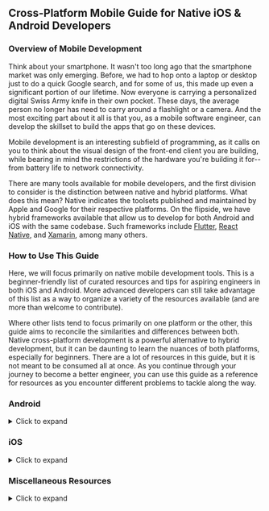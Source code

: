 ## Cross-Platform Mobile Guide for Native iOS & Android Developers

### Overview of Mobile Development
Think about your smartphone. It wasn't too long ago that the smartphone market was only emerging. Before, we had to hop onto a laptop or desktop just to do a quick Google search, and for some of us, this made up even a significant portion of our lifetime. Now everyone is carrying a personalized digital Swiss Army knife in their own pocket. These days, the average person no longer has need to carry around a flashlight or a camera. And the most exciting part about it all is that you, as a mobile software engineer, can develop the skillset to build the apps that go on these devices.

Mobile development is an interesting subfield of programming, as it calls on you to think about the visual design of the front-end client you are building, while bearing in mind the restrictions of the hardware you're building it for--from battery life to network connectivity.

There are many tools available for mobile developers, and the first division to consider is the distinction between native and hybrid platforms. What does this mean? Native indicates the toolsets published and maintained by Apple and Google for their respective platforms. On the flipside, we have hybrid frameworks available that allow us to develop for both Android and iOS with the same codebase. Such frameworks include [Flutter](https://flutter.dev), [React Native](https://facebook.github.io/react-native/), and [Xamarin](https://dotnet.microsoft.com/apps/xamarin), among many others.

### How to Use This Guide
Here, we will focus primarily on native mobile development tools. This is a beginner-friendly list of curated resources and tips for aspiring engineers in both iOS and Android. More advanced developers can still take advantage of this list as a way to organize a variety of the resources available (and are more than welcome to contribute).

Where other lists tend to focus primarily on one platform or the other, this guide aims to reconcile the similarities and differences between both. Native cross-platform development is a powerful alternative to hybrid development, but it can be daunting to learn the nuances of both platforms, especially for beginners. There are a lot of resources in this guide, but it is not meant to be consumed all at once. As you continue through your journey to become a better engineer, you can use this guide as a reference for resources as you encounter different problems to tackle along the way.

### Android
<details>
   <summary>Click to expand</summary>

   #### References
   |Name|Description|
   |:--|:--|
   |[Official Developer Documentation](https://developer.android.com/docs)|
   |[Material Design](https://material.io/design/introduction/#principles)|Visual design guidelines to adhere to as an Android developer|
   |[Google Style Guide for Java](https://google.github.io/styleguide/javaguide.html)|
   |[Official Android Style Guide for Kotlin](https://developer.android.com/kotlin/style-guide)|
   |[Ray Wenderlich Style Guide for Kotlin](https://github.com/raywenderlich/kotlin-style-guide)|
   |[Google Codelabs for Android](https://codelabs.developers.google.com/?cat=Android)|
   |[Google Developers Community](https://developers.google.com)|
   |[Android Developer Roadmap](https://github.com/mobile-roadmap/android-developer-roadmap)|
   |[Overview of Dependency Injection](https://developer.android.com/training/dependency-injection/#kotlin)|
   |[Must Have Libraries](https://github.com/codepath/android_guides/wiki/Must-Have-Libraries)|Detailed guide to using essential third-party Android libraries|

   #### Tools
   |Name|Description|
   |:--|:--|
   |[Dagger 2](https://dagger.dev)|Dependency injection framework for Java and Android, see also: [Hilt](https://developer.android.com/training/dependency-injection/hilt-android)|
   |[Glide](https://github.com/bumptech/glide)|Image loading and displaying library|
   |[Gson](https://github.com/google/gson)|Tool for serializing and deserializing JSON strings into objects|
   |[Koin](https://github.com/InsertKoinIO/koin)|Service locator for Android|
   |[LeakCanary](https://square.github.io/leakcanary/)|Memory leak detection and analysis for Android apps|
   |[OkHttp](https://square.github.io/okhttp/)|Client for making HTTP requests in Android|
   |[Parcelabler](http://www.parcelabler.com)|Web tool for generating Parcelable objects|
   |[Retrofit](https://square.github.io/retrofit/)|Wrapper for OkHttp for making HTTP requests|
   |[Robolectric](https://github.com/robolectric/robolectric)|Simulates instrumented environment within Android unit tests|
   |[RxAndroid](https://github.com/ReactiveX/RxAndroid)|Layer built on top of RxJava for Android-specific components|
   |[RxJava](https://github.com/ReactiveX/RxJava)|Asynchronous programming through observable streams for JVM|

   ##### A note about dependency injection
   You may have noticed tools like Dagger, Hilt, and Koin. As an Android developer, it is important to understand this common technique's significance in reducing code complexity. It is also helpful to note the distinction between a dependency injector and a service locator. For further information, refer to the [dependency injection article](https://developer.android.com/training/dependency-injection) in the Android documentation.

   #### Blogs
   * [Android Developers Blog](https://android-developers.googleblog.com)
   * [Jake Wharton's Blog](https://jakewharton.com/blog/)
   * [ProAndroidDev](https://proandroiddev.com)

   #### Podcasts
   * [Fragmented](https://fragmentedpodcast.com/category/episodes/)
   * [Now in Android](https://open.spotify.com/show/3alx5rvDZgumqA35EWZl18?si=mTGsZbaqQc6P0dMW26_3QA)
   * [Talking Kotlin](https://talkingkotlin.com/posts/)
</details>

### iOS
<details>
   <summary>Click to expand</summary>

   #### References
   |Name|Description|
   |:--|:--|
   |[Official Developer Documentation](https://developer.apple.com/documentation/)|
   |[Apple Human Interface Guidelines](https://developer.apple.com/design/human-interface-guidelines/)|Visual design guidelines to adhere to as an iOS developer|
   |[Google Style Guide for Objective-C](http://google.github.io/styleguide/objcguide.html)|
   |[Google Style Guide for Swift](https://google.github.io/swift/)|
   |[Ray Wenderlich Style Guide for Swift](https://github.com/raywenderlich/swift-style-guide)|
   |[Xcode Shortcuts](https://github.com/roblack/xCodeShortcuts)|
   |[iOS Developer Roadmap](https://github.com/BohdanOrlov/iOS-Developer-Roadmap)|
   |[Apple Developer App](https://apps.apple.com/us/app/apple-developer/id640199958)|
   |[Swift Evolution](https://github.com/apple/swift-evolution)|Document of history and proposals for enhancing and evolving the Swift programming language|

   #### Tools
   |Name|Description|
   |:--|:--|
   |[Alamofire](https://github.com/Alamofire/Alamofire)|Library for making HTTP network requests in iOS|
   |[Build Time Analyzer for Xcode](https://github.com/RobertGummesson/BuildTimeAnalyzer-for-Xcode)|macOS tool to analyze Xcode project build times|
   |[Control Room](https://github.com/twostraws/ControlRoom)|GUI tool built on top of ```simctl``` to control Simulator|
   |[Quick](https://github.com/Quick/Quick)/[Nimble](https://github.com/Quick/Nimble)|Behavioral testing framework as an alternative to XCTest|
   |[Resolver](https://github.com/hmlongco/Resolver)|Dependency injection framework for iOS projects|
   |[RxSwift](https://github.com/ReactiveX/RxSwift)|Asynchronous programming through observable streams, see also: [Combine](https://developer.apple.com/documentation/combine)|
   |[Swiftify](https://swiftify.com)|Auto-converter from Objective-C to Swift|
   |[SwiftLint](https://github.com/realm/SwiftLint)|Linting tool for Swift files in Xcode|
   |[Timelane](http://timelane.tools)|Xcode Instrument to visually profile tasks from Combine and RxSwift|

   #### Blogs
   * [Hacking with Swift](https://www.hackingwithswift.com/articles)
   * [NSHipster](https://nshipster.com)
   * [SwiftLee](https://www.avanderlee.com)
   * [Swift by Sundell Blog](https://www.swiftbysundell.com/articles/)
   * [Use Your Loaf](https://useyourloaf.com)

   #### Podcasts
   * [iOS Dev Discussions - Sean Allen](https://podcasts.apple.com/us/podcast/ios-dev-discussions-sean-allen/id1426167395)*
   * [More Than Just Code](https://mtjc.fireside.fm)
   * [Swiftly Speaking](https://podcasts.apple.com/us/podcast/swiftly-speaking/id1505697997)*
   * [Swift by Sundell Podcast](https://www.swiftbysundell.com/podcast/)*
   * [Swift Over Coffee](https://open.spotify.com/show/2vmugkTgqf7eJAESKLlveG?si=lGGqSmNVQ66KLb7_FqxOrg)
   * [Swift Unwrapped](https://spec.fm/podcasts/swift-unwrapped)
   * [The iPhreaks Show](https://devchat.tv/iphreaks/)

   \* Personal recommendations
</details>

### Miscellaneous Resources
<details>
   <summary>Click to expand</summary>

   #### Cross-Platform Resources
   |Name|Description
   |:--|:--|
   |[Coffee + Coding Podcast](https://robj.me/coffeeandcoding/)|
   |[Inside Facebook Mobile](https://open.spotify.com/show/1NlTm7OkZmcrOPfvlqlBMz)|
   |[Lyft Mobile Podcast](https://podcasts.apple.com/us/podcast/lyft-mobile/id1453587931)|
   |[Mobile DevOps is a thing!](https://open.spotify.com/show/1T7xhZIYqANaXu1UOKrBg8?si=D6zYIzMYR12_ZstED9Q_0g)|
   |[Square Developer YouTube Channel](https://www.youtube.com/squaredev)|
   |[Swift is like Kotlin](http://nilhcem.com/swift-is-like-kotlin/)|Side-by-side comparison between Swift and Kotlin syntax|
   |[The Polyglot Developer Podcast](https://podcasts.apple.com/us/podcast/the-polyglot-developer-podcast/id1070975158)|
   |[The raywenderlich.com Podcast](https://open.spotify.com/show/7FoclmfzgcWDDMSwpNurUi?si=cxq4ILDQR0GCR79t_qhE2w)|

   #### Design Resources
   |Name|Description
   |:--|:--|
   |[Design+Code](https://designcode.io)|Subscription-based website to learn design for programmers and code for designers|

   #### Tools
   |Name|Description|
   |:--|:--|
   |[fastlane](https://fastlane.tools)|Build and release automation tool for mobile apps|
   |[Postman](https://www.getpostman.com)|GUI client for simulating API requests independent of code|
   |[Postwoman](https://postwoman.io)|Web client that with the same functionality that Postman provides|

   #### Version Control
   |Name|Description|
   |:--|:--|
   |[GitFlow](https://datasift.github.io/gitflow/IntroducingGitFlow.html)|
   |[Learn Git Branching](https://learngitbranching.js.org/?locale=en_US)|Helpful interactive GUI to practice Git|
   |Git GUIs|[Fork](https://git-fork.com)<br>[GitKraken](https://www.gitkraken.com/git-client)<br>[Sourcetree](https://www.sourcetreeapp.com)|
</details>
